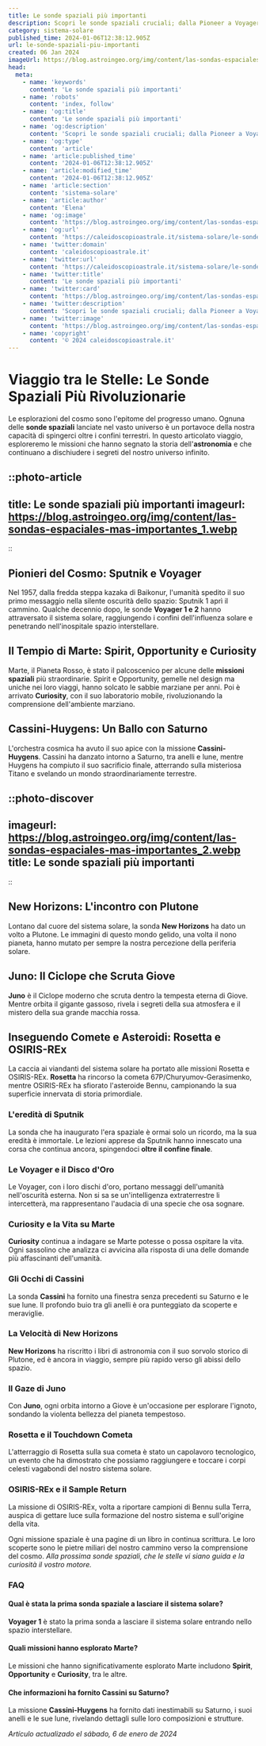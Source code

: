 ```yaml
---
title: Le sonde spaziali più importanti
description: Scopri le sonde spaziali cruciali; dalla Pioneer a Voyager, ogni missione ITALIANA che ha cambiato la nostra conoscenza dello spazio!
category: sistema-solare
published_time: 2024-01-06T12:38:12.905Z
url: le-sonde-spaziali-piu-importanti
created: 06 Jan 2024
imageUrl: https://blog.astroingeo.org/img/content/las-sondas-espaciales-mas-importantes_1.webp
head:
  meta:
    - name: 'keywords'
      content: 'Le sonde spaziali più importanti'
    - name: 'robots'
      content: 'index, follow'
    - name: 'og:title'
      content: 'Le sonde spaziali più importanti'
    - name: 'og:description'
      content: 'Scopri le sonde spaziali cruciali; dalla Pioneer a Voyager, ogni missione ITALIANA che ha cambiato la nostra conoscenza dello spazio!'
    - name: 'og:type'
      content: 'article'
    - name: 'article:published_time'
      content: '2024-01-06T12:38:12.905Z'
    - name: 'article:modified_time'
      content: '2024-01-06T12:38:12.905Z'
    - name: 'article:section'
      content: 'sistema-solare'
    - name: 'article:author'
      content: 'Elena'
    - name: 'og:image'
      content: 'https://blog.astroingeo.org/img/content/las-sondas-espaciales-mas-importantes_1.webp'
    - name: 'og:url'
      content: 'https://caleidoscopioastrale.it/sistema-solare/le-sonde-spaziali-piu-importanti'
    - name: 'twitter:domain'
      content: 'caleidoscopioastrale.it'
    - name: 'twitter:url'
      content: 'https://caleidoscopioastrale.it/sistema-solare/le-sonde-spaziali-piu-importanti'
    - name: 'twitter:title'
      content: 'Le sonde spaziali più importanti'
    - name: 'twitter:card'
      content: 'https://blog.astroingeo.org/img/content/las-sondas-espaciales-mas-importantes_1.webp'
    - name: 'twitter:description'
      content: 'Scopri le sonde spaziali cruciali; dalla Pioneer a Voyager, ogni missione ITALIANA che ha cambiato la nostra conoscenza dello spazio!'
    - name: 'twitter:image'
      content: 'https://blog.astroingeo.org/img/content/las-sondas-espaciales-mas-importantes_1.webp'
    - name: 'copyright'
      content: '© 2024 caleidoscopioastrale.it'
---
```

# Viaggio tra le Stelle: Le Sonde Spaziali Più Rivoluzionarie

Le esplorazioni del cosmo sono l'epitome del progresso umano. Ognuna delle **sonde spaziali** lanciate nel vasto universo è un portavoce della nostra capacità di spingerci oltre i confini terrestri. In questo articolato viaggio, esploreremo le missioni che hanno segnato la storia dell'**astronomia** e che continuano a dischiudere i segreti del nostro universo infinito.

::photo-article
---
title: Le sonde spaziali più importanti
imageurl: https://blog.astroingeo.org/img/content/las-sondas-espaciales-mas-importantes_1.webp
---
::

## Pionieri del Cosmo: Sputnik e Voyager

Nel 1957, dalla fredda steppa kazaka di Baikonur, l'umanità spedito il suo primo messaggio nella silente oscurità dello spazio: Sputnik 1 aprì il cammino. Qualche decennio dopo, le sonde **Voyager 1 e 2** hanno attraversato il sistema solare, raggiungendo i confini dell'influenza solare e penetrando nell'inospitale spazio interstellare.

## Il Tempio di Marte: Spirit, Opportunity e Curiosity

Marte, il Pianeta Rosso, è stato il palcoscenico per alcune delle **missioni spaziali** più straordinarie. Spirit e Opportunity, gemelle nel design ma uniche nei loro viaggi, hanno solcato le sabbie marziane per anni. Poi è arrivato **Curiosity**, con il suo laboratorio mobile, rivoluzionando la comprensione dell'ambiente marziano.

## Cassini-Huygens: Un Ballo con Saturno

L'orchestra cosmica ha avuto il suo apice con la missione **Cassini-Huygens**. Cassini ha danzato intorno a Saturno, tra anelli e lune, mentre Huygens ha compiuto il suo sacrificio finale, atterrando sulla misteriosa Titano e svelando un mondo straordinariamente terrestre.

::photo-discover
---
imageurl: https://blog.astroingeo.org/img/content/las-sondas-espaciales-mas-importantes_2.webp
title: Le sonde spaziali più importanti
---
::

## New Horizons: L'incontro con Plutone

Lontano dal cuore del sistema solare, la sonda **New Horizons** ha dato un volto a Plutone. Le immagini di questo mondo gelido, una volta il nono pianeta, hanno mutato per sempre la nostra percezione della periferia solare.

## Juno: Il Ciclope che Scruta Giove

**Juno** è il Ciclope moderno che scruta dentro la tempesta eterna di Giove. Mentre orbita il gigante gassoso, rivela i segreti della sua atmosfera e il mistero della sua grande macchia rossa. 

## Inseguendo Comete e Asteroidi: Rosetta e OSIRIS-REx

La caccia ai viandanti del sistema solare ha portato alle missioni Rosetta e OSIRIS-REx. **Rosetta** ha rincorso la cometa 67P/Churyumov-Gerasimenko, mentre OSIRIS-REx ha sfiorato l'asteroide Bennu, campionando la sua superficie innervata di storia primordiale.

### L'eredità di Sputnik

La sonda che ha inaugurato l'era spaziale è ormai solo un ricordo, ma la sua eredità è immortale. Le lezioni apprese da Sputnik hanno innescato una corsa che continua ancora, spingendoci **oltre il confine finale**.

### Le Voyager e il Disco d'Oro

Le Voyager, con i loro dischi d'oro, portano messaggi dell'umanità nell'oscurità esterna. Non si sa se un'intelligenza extraterrestre li intercetterà, ma rappresentano l'audacia di una specie che osa sognare.

### Curiosity e la Vita su Marte

**Curiosity** continua a indagare se Marte potesse o possa ospitare la vita. Ogni sassolino che analizza ci avvicina alla risposta di una delle domande più affascinanti dell'umanità.

### Gli Occhi di Cassini

La sonda **Cassini** ha fornito una finestra senza precedenti su Saturno e le sue lune. Il profondo buio tra gli anelli è ora punteggiato da scoperte e meraviglie.

### La Velocità di New Horizons

**New Horizons** ha riscritto i libri di astronomia con il suo sorvolo storico di Plutone, ed è ancora in viaggio, sempre più rapido verso gli abissi dello spazio.

### Il Gaze di Juno

Con **Juno**, ogni orbita intorno a Giove è un'occasione per esplorare l'ignoto, sondando la violenta bellezza del pianeta tempestoso.

### Rosetta e il Touchdown Cometa

L'atterraggio di Rosetta sulla sua cometa è stato un capolavoro tecnologico, un evento che ha dimostrato che possiamo raggiungere e toccare i corpi celesti vagabondi del nostro sistema solare.

### OSIRIS-REx e il Sample Return

La missione di OSIRIS-REx, volta a riportare campioni di Bennu sulla Terra, auspica di gettare luce sulla formazione del nostro sistema e sull'origine della vita.

Ogni missione spaziale è una pagine di un libro in continua scrittura. Le loro scoperte sono le pietre miliari del nostro cammino verso la comprensione del cosmo. *Alla prossima sonde spaziali, che le stelle vi siano guida e la curiosità il vostro motore.*

### FAQ

#### Qual è stata la prima sonda spaziale a lasciare il sistema solare?
**Voyager 1** è stato la prima sonda a lasciare il sistema solare entrando nello spazio interstellare.

#### Quali missioni hanno esplorato Marte?
Le missioni che hanno significativamente esplorato Marte includono **Spirit**, **Opportunity** e **Curiosity**, tra le altre.

#### Che informazioni ha fornito Cassini su Saturno?
La missione **Cassini-Huygens** ha fornito dati inestimabili su Saturno, i suoi anelli e le sue lune, rivelando dettagli sulle loro composizioni e strutture.

_Artículo actualizado el sábado, 6 de enero de 2024_